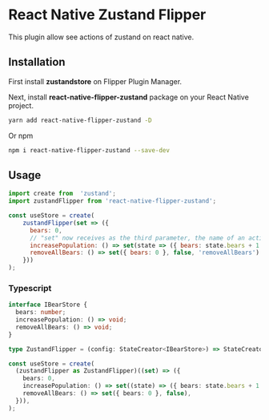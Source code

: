 
# React Native Zustand Flipper

This plugin allow see actions of zustand on react native.

## Installation

First install **zustandstore** on Flipper Plugin Manager.

Next, install **react-native-flipper-zustand** package on your React Native project.

```bash
yarn add react-native-flipper-zustand -D
```
Or npm

```bash
npm i react-native-flipper-zustand --save-dev
```

## Usage

```javascript
import create from  'zustand';
import zustandFlipper from 'react-native-flipper-zustand';

const useStore = create(
	zustandFlipper(set => ({
	  bears: 0,
	  // "set" now receives as the third parameter, the name of an action that will be shown in Flipper
	  increasePopulation: () => set(state => ({ bears: state.bears + 1 }), false, 'increasePopulation'),
	  removeAllBears: () => set({ bears: 0 }, false, 'removeAllBears')
	}))
);
```

### Typescript
```typescript
interface IBearStore {
  bears: number;
  increasePopulation: () => void;
  removeAllBears: () => void;
}

type ZustandFlipper = (config: StateCreator<IBearStore>) => StateCreator<IBearStore>;

const useStore = create(
  (zustandFlipper as ZustandFlipper)((set) => ({
    bears: 0,
    increasePopulation: () => set((state) => ({ bears: state.bears + 1 }), false),
    removeAllBears: () => set({ bears: 0 }, false),
  })),
);
```